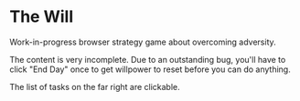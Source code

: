 # The Will

Work-in-progress browser strategy game about overcoming adversity.

The content is very incomplete. Due to an outstanding bug, you'll have to click
"End Day" once to get willpower to reset before you can do anything.

The list of tasks on the far right are clickable.
